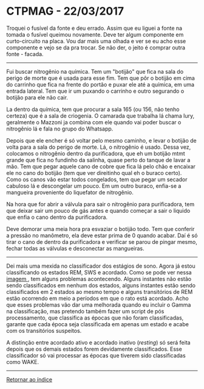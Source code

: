 # CTPMAG - 22/03/2017

Troquei o fusível da fonte e deu errado. Assim que eu liguei a fonte na tomada o fusível queimou novamente. Deve ter algum componente em curto-circuito na placa. Vou dar mais uma olhada e ver se eu acho esse componente e vejo se da pra trocar. Se não der, o jeito é comprar outra fonte - facada.

****

Fui buscar nitrogênio na química. Tem um "botijão" que fica na sala do perigo de morte que é usada para esse fim. Tem que pôr o botijão em cima do carrinho que fica na frente do portão e puxar ele até a química, em uma entrada lateral. Tem que ir um puxando o carrinho e outro segurando o botijão para ele não cair.

La dentro da química, tem que procurar a sala 165 (ou 156, não tenho certeza) que é a sala de criogenia. O camarada que trabalha lá chama Iury, geralmente o Mazzoni ja combina com ele quando vai poder buscar o nitrogênio lá e fala no grupo do Whatsapp.

Depois que ele encher é só voltar pelo mesmo caminho, e levar o botijão de volta para a sala do perigo de morte. Lá, o nitrogênio é usado. Dessa vez, colocamos o nitrogênio dentro da purificadora, que eh um botijão mtmt grande que fica no fundinho da salinha, quase perto do tanque de lavar a mão. Tem que pegar aquele cano de cobre que fica lá pelo chão e encaixar ele no cano do botijão (tem que ver direitinho qual eh o buraco certo). Como os canos vão estar todos congelados, tem que pegar um secador cabuloso lá e descongelar um pouco. Em um outro buraco, enfia-se a mangueira proveniente do liquefator de nitrogênio.

Na hora que for abrir a válvula para sair o nitrogênio para purificadora, tem que deixar sair um pouco de gás antes e quando começar a sair o liquido que enfia o cano dentro da purificadora.

Deve demorar uma meia hora pra esvaziar o botijão todo. Tem que conferir a pressão no manômetro, ela deve estar prima de 0 quando acabar. Daí é só tirar o cano de dentro da purificadora e verificar se parou de pingar mesmo, fechar todas as válvulas e desconectar as mangueiras.

****

Dei mais uma mexida no classificador dos estágios de sono. Agora já estou classificando os estados REM, SWS e acordado. Como se pode ver nessa [ imagem ](imagens/Estados_preliminares.png "oi"), tem alguns problemas acontecendo. Alguns instantes não estão sendo classificados em nenhum dos estados, alguns instantes estão sendo classificados em 2 estados ao mesmo tempo e alguns transitórios de REM estão ocorrendo em meio a períodos em que o rato está acordado. Acho que esses problemas vão dar uma melhorada quando eu incluir o Gamma na classificação, mas pretendo também fazer um script de pós processamento, que classifica as épocas que não foram classificadas, garante que cada época seja classificada em apenas um estado e acabe com os transitórios suspeitos.

A distinção entre acordado ativo e acordado inativo (*resting*) só será feita depois que os demais estados forem devidamente classificados. Esse classificador só vai processar as épocas que tiverem sido classificadas como WAKE.


****

[Retornar ao índice](https://github.com/vittorfp/Open-Lab-Book/blob/master/README.md "Oi")

